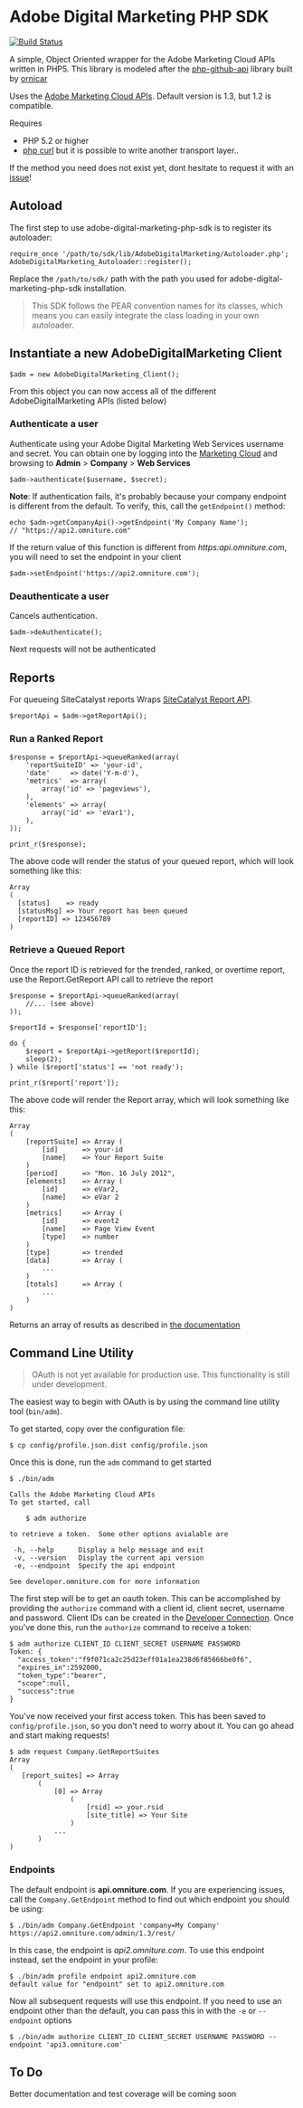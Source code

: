 # Adobe Digital Marketing PHP SDK
[![Build Status](https://secure.travis-ci.org/Adobe-Digital-Marketing/marketing-cloud-php-sdk.png)](http://travis-ci.org/Adobe-Digital-Marketing/marketing-cloud-php-sdk)

A simple, Object Oriented wrapper for the Adobe Marketing Cloud APIs written in PHP5.
This library is modeled after the [php-github-api](https://github.com/ornicar/php-github-api) library built by [ornicar](https://github.com/ornicar)

Uses the [Adobe Marketing Cloud APIs](http://developer.omniture.com/en_US/documentation). Default version is 1.3, but 1.2 is compatible.

Requires

 * PHP 5.2 or higher
 * [php curl](http://php.net/manual/en/book.curl.php) but it is possible to write another transport layer..

If the method you need does not exist yet, dont hesitate to request it with an [issue](http://github.com/Adobe-Digital-Marketing/adobe-digital-marketing-php-sdk/issues)!

## Autoload

The first step to use adobe-digital-marketing-php-sdk is to register its autoloader:

    require_once '/path/to/sdk/lib/AdobeDigitalMarketing/Autoloader.php';
    AdobeDigitalMarketing_Autoloader::register();

Replace the `/path/to/sdk/` path with the path you used for adobe-digital-marketing-php-sdk installation.

> This SDK follows the PEAR convention names for its classes, which means you can easily integrate the class loading in your own autoloader.

## Instantiate a new AdobeDigitalMarketing Client

    $adm = new AdobeDigitalMarketing_Client();

From this object you can now access all of the different AdobeDigitalMarketing APIs (listed below)

### Authenticate a user

Authenticate using your Adobe Digital Marketing Web Services username and secret.  You can obtain one by logging into the [Marketing Cloud](https://my.omniture.com) and browsing to **Admin** > **Company** > **Web Services**

    $adm->authenticate($username, $secret);

**Note**: If authentication fails, it's probably because your company endpoint is different from the default.  To verify, this, call the `getEndpoint()` method:

    echo $adm->getCompanyApi()->getEndpoint('My Company Name');
    // "https://api2.omniture.com"

If the return value of this function is different from *https:api.omniture.com*, you will need to set the endpoint in your client

    $adm->setEndpoint('https://api2.omniture.com');

### Deauthenticate a user

Cancels authentication.

    $adm->deAuthenticate();

Next requests will not be authenticated

## Reports

For queueing SiteCatalyst reports
Wraps [SiteCatalyst Report API](http://developer.omniture.com/en_US/documentation/sitecatalyst-reporting).

    $reportApi = $adm->getReportApi();

### Run a Ranked Report

    $response = $reportApi->queueRanked(array(
        'reportSuiteID' => 'your-id',
        'date'     => date('Y-m-d'),
        'metrics'  => array(
            array('id' => 'pageviews'),
        ),
        'elements' => array(
            array('id' => 'eVar1'),
        ),
    ));

    print_r($response);

The above code will render the status of your queued report, which will look something like this:

    Array
    (
      [status]    => ready
      [statusMsg] => Your report has been queued
      [reportID] => 123456789
    )

### Retrieve a Queued Report

Once the report ID is retrieved for the trended, ranked, or overtime report, use the Report.GetReport API call to retrieve the report

    $response = $reportApi->queueRanked(array(
        //... (see above)
    ));

    $reportId = $response['reportID'];

    do {
        $report = $reportApi->getReport($reportId);
        sleep(2);
    } while ($report['status'] == 'not ready');

    print_r($report['report']);

The above code will render the Report array, which will look something like this:

    Array
    (
        [reportSuite] => Array (
            [id]      => your-id
            [name]    => Your Report Suite
        )
        [period]      => "Mon. 16 July 2012",
        [elements]    => Array (
            [id]      => eVar2,
            [name]    => eVar 2
        )
        [metrics]     => Array (
            [id]      => event2
            [name]    => Page View Event
            [type]    => number
        )
        [type]        => trended
        [data]        => Array (
            ...
        )
        [totals]      => Array (
            ...
        )
    )

Returns an array of results as described in [the documentation](https://developer.omniture.com/en_US/documentation/sitecatalyst-reporting/r-reportqueueresponse)

## Command Line Utility

> OAuth is not yet available for production use.  This functionality is still under development.

The easiest way to begin with OAuth is by using the command line utility tool (`bin/adm`).

To get started, copy over the configuration file:

    $ cp config/profile.json.dist config/profile.json

Once this is done, run the `adm` command to get started

    $ ./bin/adm

    Calls the Adobe Marketing Cloud APIs
    To get started, call

        $ adm authorize

    to retrieve a token.  Some other options avialable are

     -h, --help      Display a help message and exit
     -v, --version   Display the current api version
     -e, --endpoint  Specify the api endpoint

    See developer.omniture.com for more information

The first step will be to get an oauth token.  This can be accomplished by providing the `authorize` command with a client id, client secret, username and password.  Client IDs can be created in the [Developer Connection](https://developer.omniture.com/en_US/devcenter/applications).  Once you've done this, run the `authorize` command to receive a token:

    $ adm authorize CLIENT_ID CLIENT_SECRET USERNAME PASSWORD
    Token: {
      "access_token":"f9f071ca2c25d23eff01a1ea238d6f85666be0f6",
      "expires_in":2592000,
      "token_type":"bearer",
      "scope":null,
      "success":true
    }

You've now received your first access token.  This has been saved to `config/profile.json`, so you don't need to worry about it.  You can go ahead and start making requests!

    $ adm request Company.GetReportSuites
    Array
    (
       [report_suites] => Array
           (
               [0] => Array
                   (
                       [rsid] => your.rsid
                       [site_title] => Your Site
                   )
               ...
           )
    )


### Endpoints

The default endpoint is **api.omniture.com**.  If you are experiencing issues, call the `Company.GetEndpoint` method to find out which endpoint you should be using:

    $ ./bin/adm Company.GetEndpoint 'company=My Company'
    https://api2.omniture.com/admin/1.3/rest/

In this case, the endpoint is *api2.omniture.com*.  To use this endpoint instead, set the endpoint in your profile:

    $ ./bin/adm profile endpoint api2.omniture.com
    default value for "endpoint" set to api2.omniture.com

Now all subsequent requests will use this endpoint.  If you need to use an endpoint other than the default, you can pass this in with the `-e` or `--endpoint` options

    $ ./bin/adm authorize CLIENT_ID CLIENT_SECRET USERNAME PASSWORD --endpoint 'api3.omniture.com'

## To Do

Better documentation and test coverage will be coming soon
